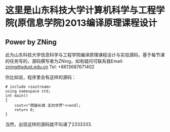 # 这里是山东科技大学计算机科学与工程学院(原信息学院)2013编译原理课程设计
## Power by ZNing

此为山东科技大学信息科学与工程学院编译原理课程设计与实验源码，基于每节课的任务写的，源码撰写者为ZNing，如有疑问可联系我Email: zning@sdust.edu.cn Tel: +8613687671402

你比如说，程序里会有这样的源码：

    # include <iostream>
    using namespace std;
    int main()
    {
        cout<<"跨越长城 走向世界"<<endl;
        return 0;
    }

当然，出现这样的源码就不叫课了2333333.

